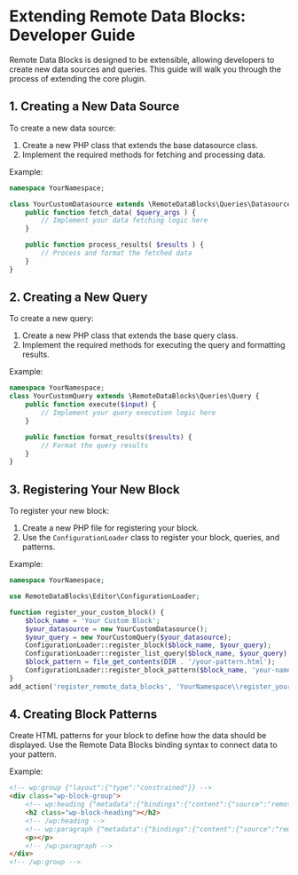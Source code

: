 # Extending Remote Data Blocks: Developer Guide

Remote Data Blocks is designed to be extensible, allowing developers to create new data sources and queries. This guide will walk you through the process of extending the core plugin.

## 1. Creating a New Data Source

To create a new data source:

1. Create a new PHP class that extends the base datasource class.
2. Implement the required methods for fetching and processing data.

Example:

```php
namespace YourNamespace;

class YourCustomDatasource extends \RemoteDataBlocks\Queries\Datasource {
    public function fetch_data( $query_args ) {
        // Implement your data fetching logic here
    }

    public function process_results( $results ) {
        // Process and format the fetched data
    }
}
```

## 2. Creating a New Query

To create a new query:

1. Create a new PHP class that extends the base query class.
2. Implement the required methods for executing the query and formatting results.

Example:

```php
namespace YourNamespace;
class YourCustomQuery extends \RemoteDataBlocks\Queries\Query {
    public function execute($input) {
        // Implement your query execution logic here
    }

    public function format_results($results) {
        // Format the query results
    }
}
```

## 3. Registering Your New Block

To register your new block:

1. Create a new PHP file for registering your block.
2. Use the `ConfigurationLoader` class to register your block, queries, and patterns.

Example:

```php
namespace YourNamespace;

use RemoteDataBlocks\Editor\ConfigurationLoader;

function register_your_custom_block() {
    $block_name = 'Your Custom Block';
    $your_datasource = new YourCustomDatasource();
    $your_query = new YourCustomQuery($your_datasource);
    ConfigurationLoader::register_block($block_name, $your_query);
    ConfigurationLoader::register_list_query($block_name, $your_query);
    $block_pattern = file_get_contents(DIR . '/your-pattern.html');
    ConfigurationLoader::register_block_pattern($block_name, 'your-namespace/your-pattern', $block_pattern);
}
add_action('register_remote_data_blocks', 'YourNamespace\\register_your_custom_block');
```

## 4. Creating Block Patterns

Create HTML patterns for your block to define how the data should be displayed. Use the Remote Data Blocks binding syntax to connect data to your pattern.

Example:

```html
<!-- wp:group {"layout":{"type":"constrained"}} -->
<div class="wp-block-group">
	<!-- wp:heading {"metadata":{"bindings":{"content":{"source":"remote-data/binding","args":{"field":"title"}}}}} -->
	<h2 class="wp-block-heading"></h2>
	<!-- /wp:heading -->
	<!-- wp:paragraph {"metadata":{"bindings":{"content":{"source":"remote-data/binding","args":{"field":"description"}}}}} -->
	<p></p>
	<!-- /wp:paragraph -->
</div>
<!-- /wp:group -->
```
